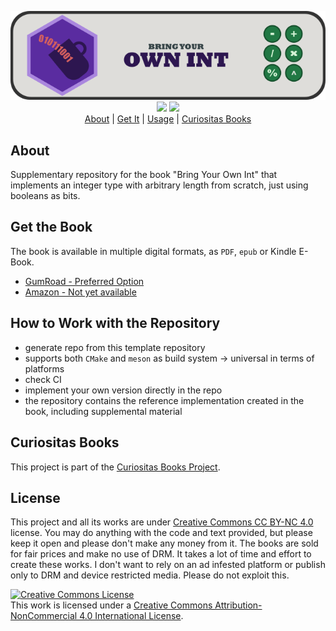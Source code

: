 <p align="center">
  <img src="header.png" /><br />
  <a href="https://github.com/curiositas-books/bring-your-own-int/actions/workflows/project.yml"><img src="https://github.com/curiositas-books/bring-your-own-int/actions/workflows/project.yml/badge.svg" /></a>
  <a href="https://github.com/curiositas-books/bring-your-own-int/actions/workflows/reference.yml"><img src="https://github.com/curiositas-books/bring-your-own-int/actions/workflows/reference.yml/badge.svg" /></a><br />
  <a href="#about">About</a> |
  <a href="#get-the-book">Get It</a> |
  <a href="#how-to-work-with-the-repository">Usage</a> |
  <a href="#curiositas-books">Curiositas Books</a>
</p>

## About

Supplementary repository for the book "Bring Your Own Int" that implements an integer type with arbitrary length from scratch, just using booleans as bits.

## Get the Book

The book is available in multiple digital formats, as `PDF`, `epub` or Kindle E-Book.

- [GumRoad - Preferred Option](https://curiositasbooks.gumroad.com/l/build-your-own-int)
- [Amazon - Not yet available]()

## How to Work with the Repository

- generate repo from this template repository
- supports both `CMake` and `meson` as build system -> universal in terms of platforms
- check CI
- implement your own version directly in the repo
- the repository contains the reference implementation created in the book, including supplemental material

## Curiositas Books

This project is part of the [Curiositas Books Project](https://github.com/curiositas-books).

## License

This project and all its works are under [Creative Commons CC BY-NC 4.0](https://creativecommons.org/licenses/by-nc/4.0/) license.
You may do anything with the code and text provided, but please keep it open and please don't make any money from it.
The books are sold for fair prices and make no use of DRM. It takes a lot of time and effort to create these works.
I don't want to rely on an ad infested platform or publish only to DRM and device restricted media. Please do not exploit this.

<a rel="license" href="http://creativecommons.org/licenses/by-nc/4.0/"><img alt="Creative Commons License" style="border-width:0" src="https://i.creativecommons.org/l/by-nc/4.0/88x31.png" /></a><br />This work is licensed under a <a rel="license" href="http://creativecommons.org/licenses/by-nc/4.0/">Creative Commons Attribution-NonCommercial 4.0 International License</a>.
